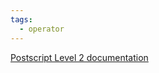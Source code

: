 ```yaml
---
tags:
  - operator
---
```

[Postscript Level 2 documentation](https://hepunx.rl.ac.uk/~adye/psdocs/ref/PSL2p.html#putinterval)